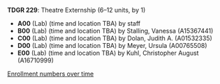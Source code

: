 **TDGR 229**: Theatre Externship (6–12 units, by 1)

- **A00** (Lab) (time and location TBA) by staff
- **B00** (Lab) (time and location TBA) by Stalling, Vanessa (A15367441)
- **C00** (Lab) (time and location TBA) by Dolan, Judith A. (A01532335)
- **D00** (Lab) (time and location TBA) by Meyer, Ursula (A00765508)
- **E00** (Lab) (time and location TBA) by Kuhl, Christopher August (A16710999)

[Enrollment numbers over time](./TDGR229.tsv)
